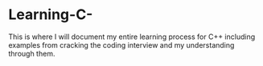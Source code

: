 # Learning-C-
This is where I will document my entire learning process for C++ including examples from cracking the coding interview and my understanding through them.
